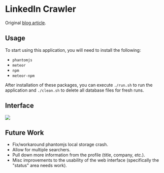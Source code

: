 LinkedIn Crawler
===

Original [blog article](http://jb.demonte.fr/blog/my-first-meteor-js-application-a-linkedin-crawler).

Usage
---

To start using this application, you will need to install the following:

* `phantomjs`
* `meteor`
* `npm`
* `meteor-npm`

After installation of these packages, you can execute `./run.sh` to run the application and `./clean.sh` to delete all database files for fresh runs.

Interface
---

<img align="center" src="https://raw.githubusercontent.com/mpillar/linkedin-crawler/master/img/example.png"/>

Future Work
---

* Fix/workaround phantomjs local storage crash.
* Allow for multiple searchers.
* Pull down more information from the profile (title, company, etc.).
* Misc improvements to the usability of the web interface (specifically the "status" area needs work).
